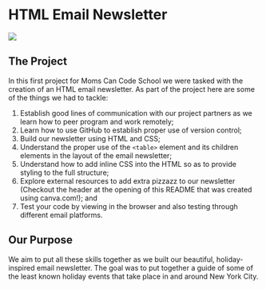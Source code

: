 # HTML Email Newsletter

<img src="https://i.imgur.com/jXvLQRa.png" />

## The Project

In this first project for Moms Can Code School we were tasked with the creation of an HTML email newsletter. As part of the project here are some of the things we had to tackle:

1. Establish good lines of communication with our project partners as we learn how to peer program and work remotely;
2. Learn how to use GitHub to establish proper use of version control;
3. Build our newsletter using HTML and CSS;
4. Understand the proper use of the `<table>` element and its children elements in the layout of the email newsletter;
5. Understand how to add inline CSS into the HTML so as to provide styling to the full structure;
6. Explore external resources to add extra pizzazz to our newsletter (Checkout the header at the opening of this README that was created using canva.com!); and
7. Test your code by viewing in the browser and also testing through different email platforms.

## Our Purpose

We aim to put all these skills together as we built our beautiful, holiday-inspired email newsletter. The goal was to put together a guide of some of the least known holiday events that take place in and around New York City.
